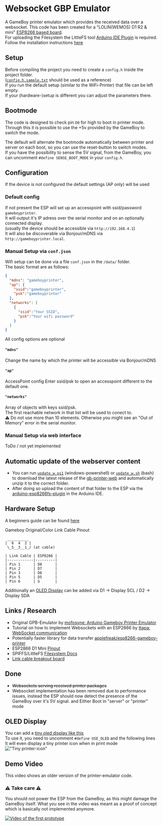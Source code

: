 # Websocket GBP Emulator

A GameBoy printer emulator which provides the received data over a websocket.
This code has been created for a "LOLIN(WEMOS) D1 R2 & mini" [ESP8266 based board](https://github.com/esp8266/arduino).   
For uploading the Filesystem the LittleFS tool [Arduino IDE Plugin](https://github.com/earlephilhower/arduino-esp8266littlefs-plugin/releases) is required. Follow the installation instructions [here](https://github.com/earlephilhower/arduino-esp8266littlefs-plugin/)

## Setup
Before compiling the project you need to create a `config.h` inside the project folder.  
([`config.h.sample.txt`](/websocket-gbp-emulator/config.h.sample.txt) should be used as a reference)  
If you run the default setup (similar to the WiFi-Printer) that file can be left empty.  
If your (hardware-)setup is different you can adjust the parameters there.  

## Bootmode
The code is designed to check pin `D0` for high to boot in printer mode.  
Through this it is possible to use the +5v provided by the GameBoy to switch the mode.  

The default will alternate the bootmode automatically between printer and server on each boot, so you can use the reset-button to switch modes.    
If you have the possibility to sense the 5V signal, from the GameBoy, you can uncomment `#define SENSE_BOOT_MODE` in your `config.h`.  

## Configuration
If the device is not configured the default settings (AP only) will be used
### Default config
If not present the ESP will set up an accesspoint with ssid/password `gameboyprinter`.     
It will output it's IP adress over the serial monitor and on an optionally connected display.  
(usually the device should be accessible via `http://192.168.4.1`)    
It will also be discoverable via Bonjour/mDNS via `http://gameboyprinter.local`.
### Manual Setup via `conf.json`
Wifi setup can be done via a file `conf.json` in the `/data/` folder.  
The basic format are as follows:
```` json
{
  "mdns": "gameboyprinter",
  "ap": {
    "ssid":"gameboyprinter",
    "psk":"gameboyprinter"
  },
  "networks": [
    {
      "ssid":"Your SSID",
      "psk":"Your wifi password"
    }
  ]
}
````

All config options are optional
#### `"mdns"`
Change the name by which the printer will be accessible via Bonjour/mDNS
#### `"ap"`
AccessPoint config
Enter ssid/psk to open an accesspoint different to the default one.
#### `"networks"`
Array of objects with keys ssid/psk.  
The first reachable network in that list will be used to conect to.  
⚠ Do not use more than 10 elements. Otherwise you might see an "Out of Memory" error in the serial monitor.
### Manual Setup via web interface
ToDo / not yet implemented

## Automatic update of the webserver content
* You can run [`update_w.ps1`](./update_w.ps1) (windows-powershell) or [`update_w.sh`](./update_w.sh) (bash) to download the latest release of the [gb-printer-web](https://github.com/HerrZatacke/gb-printer-web/releases/) and automatically unzip it to the correct folder.  
* After doing so upload the content of that folder to the ESP via the [arduino-esp8266fs-plugin](https://github.com/esp8266/arduino-esp8266fs-plugin/releases/) in the Arduino IDE.

## Hardware Setup
A beginners guide can be found [here](beginner_setup_guide.md)

Gameboy Original/Color Link Cable Pinout
```
 __________
|  6  4  2 |
 \_5__3__1_/ (at cable)

| Link Cable | ESP8266 |
|------------|---------|
| Pin 1      | D8      |
| Pin 2      | D7      |
| Pin 3      | D6      |
| Pin 5      | D5      |
| Pin 6      | G       |

```

Additionally an [OLED Display](https://github.com/HerrZatacke/websocket-gbp-emulator/#oled-display) can be added via D1 -> Display SCL / D2 -> Display SDA 

## Links / Research
* Original GPB-Emulator by [mofosyne: Arduino Gameboy Printer Emulator](https://github.com/mofosyne/arduino-gameboy-printer-emulator)  
* Tutorial on how to implement Websockets with an ESP2866 by [ttapa: WebSocket communication](https://tttapa.github.io/ESP8266/Chap14%20-%20WebSocket.html)  
* Potentially faster library for data transfer [applefreak/esp8266-gameboy-printer](https://github.com/applefreak/esp8266-gameboy-printer)
* ESP2866 D1 Mini [Pinout](https://escapequotes.net/esp8266-wemos-d1-mini-pins-and-diagram/)
* SPIFFS/LittleFS [Filesystem Docs](https://arduino-esp8266.readthedocs.io/en/latest/filesystem.html)
* [Link cable breakout board](https://github.com/Palmr/gb-link-cable)

## Done
* ~~Websockets serving received printer packages~~
* Websocket implementation has been removed due to performance issues, instead the ESP should now detect the presence of the GameBoy over it's 5V signal. and Either Boot in "server" or "printer" mode  

## OLED Display
You can add a [tiny oled display like this](https://www.amazon.de/gp/product/B07BDFXFRK)   
To use it, you need to uncomment `#define USE_OLED` and the following lines   
It will even display a tiny printer icon when in print mode !["Tiny printer-icon"](docs/printer-icon.png "Tiny printer-icon")

## Demo Video
This video shows an older version of the printer-emulator code.    
### ⚠ Take care ⚠
You should not power the ESP from the GameBoy, as this might damage the GameBoy itself. What you see in the video was meant as a proof of concept which is basically not implemented anymore.  

[![Video of the first prototype](docs/video.jpg "Video of the first prototype")](https://www.youtube.com/watch?v=HHPHkeio85U)
